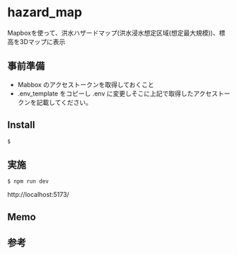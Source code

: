 # hazard_map

Mapboxを使って、洪水ハザードマップ(洪水浸水想定区域(想定最大規模))、標高を3Dマップに表示

## 事前準備

- Mabbox のアクセストークンを取得しておくこと
- .env_template をコピーし .env に変更しそこに上記で取得したアクセストークンを記載してください。 


## Install

```shell
$ 
```

## 実施

```shell
$ npm run dev
```

http://localhost:5173/

## Memo

## 参考

> 
